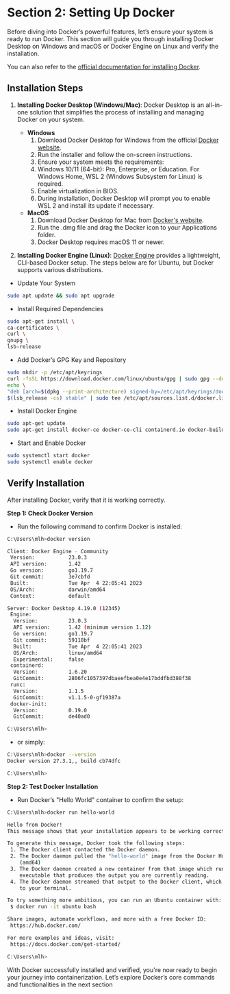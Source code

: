 # **Section 2: Setting Up Docker**
Before diving into Docker’s powerful features, let’s ensure your system is ready to run Docker. This section will guide you through installing Docker Desktop on Windows and macOS or Docker Engine on Linux and verify the installation. 

You can also refer to the [official documentation for installing Docker](https://www.docker.com/get-started/).

## **Installation Steps**
1. **Installing Docker Desktop (Windows/Mac)**: Docker Desktop is an all-in-one solution that simplifies the process of installing and managing Docker on your system.

    * **Windows**
      1. Download Docker Desktop for Windows from the official [Docker website](https://docs.docker.com/desktop/setup/install/windows-install/).
      2. Run the installer and follow the on-screen instructions.
      3. Ensure your system meets the requirements:
      4. Windows 10/11 (64-bit): Pro, Enterprise, or Education. For Windows Home, WSL 2 (Windows Subsystem for Linux) is required.
      5. Enable virtualization in BIOS.
      6. During installation, Docker Desktop will prompt you to enable WSL 2 and install its update if necessary.
    * **MacOS**
      1. Download Docker Desktop for Mac from [Docker's website](https://docs.docker.com/desktop/setup/install/mac-install/).
      2. Run the .dmg file and drag the Docker icon to your Applications folder.
      3. Docker Desktop requires macOS 11 or newer.

3. **Installing Docker Engine (Linux)**: [Docker Engine](https://docs.docker.com/engine/install/) provides a lightweight, CLI-based Docker setup. The steps below are for Ubuntu, but Docker supports various distributions.

  * Update Your System
```bash
sudo apt update && sudo apt upgrade
```

  * Install Required Dependencies
```bash
sudo apt-get install \
ca-certificates \
curl \
gnupg \
lsb-release
```
   * Add Docker’s GPG Key and Repository
```bash
sudo mkdir -p /etc/apt/keyrings
curl -fsSL https://download.docker.com/linux/ubuntu/gpg | sudo gpg --dearmor -o /etc/apt/keyrings/docker.gpg
echo \
"deb [arch=$(dpkg --print-architecture) signed-by=/etc/apt/keyrings/docker.gpg] https://download.docker.com/linux/ubuntu \
$(lsb_release -cs) stable" | sudo tee /etc/apt/sources.list.d/docker.list > /dev/null
```
  * Install Docker Engine
```bash
sudo apt-get update
sudo apt-get install docker-ce docker-ce-cli containerd.io docker-buildx-plugin docker-compose-plugin
```
  * Start and Enable Docker
```bash
sudo systemctl start docker
sudo systemctl enable docker
```

## **Verify Installation**
After installing Docker, verify that it is working correctly.

**Step 1: Check Docker Version**
* Run the following command to confirm Docker is installed:
```bash
C:\Users\mlh>docker version

Client: Docker Engine - Community
 Version:           23.0.3
 API version:       1.42
 Go version:        go1.19.7
 Git commit:        3e7cbfd
 Built:             Tue Apr  4 22:05:41 2023
 OS/Arch:           darwin/amd64
 Context:           default

Server: Docker Desktop 4.19.0 (12345)
 Engine:
  Version:          23.0.3
  API version:      1.42 (minimum version 1.12)
  Go version:       go1.19.7
  Git commit:       59118bf
  Built:            Tue Apr  4 22:05:41 2023
  OS/Arch:          linux/amd64
  Experimental:     false
 containerd:
  Version:          1.6.20
  GitCommit:        2806fc1057397dbaeefbea0e4e17bddfbd388f38
 runc:
  Version:          1.1.5
  GitCommit:        v1.1.5-0-gf19387a
 docker-init:
  Version:          0.19.0
  GitCommit:        de40ad0

C:\Users\mlh>
  ```
* or simply:
```bash
C:\Users\mlh>docker --version
Docker version 27.3.1,, build cb74dfc

C:\Users\mlh>
```

**Step 2: Test Docker Installation**
* Run Docker’s "Hello World" container to confirm the setup:
```bash
C:\Users\mlh>docker run hello-world

Hello from Docker!
This message shows that your installation appears to be working correctly.

To generate this message, Docker took the following steps:
 1. The Docker client contacted the Docker daemon.
 2. The Docker daemon pulled the "hello-world" image from the Docker Hub.
    (amd64)
 3. The Docker daemon created a new container from that image which runs the
    executable that produces the output you are currently reading.
 4. The Docker daemon streamed that output to the Docker client, which sent it
    to your terminal.

To try something more ambitious, you can run an Ubuntu container with:
 $ docker run -it ubuntu bash

Share images, automate workflows, and more with a free Docker ID:
 https://hub.docker.com/

For more examples and ideas, visit:
 https://docs.docker.com/get-started/

C:\Users\mlh>
```


With Docker successfully installed and verified, you're now ready to begin your journey into containerization. Let’s explore Docker’s core commands and functionalities in the next section
